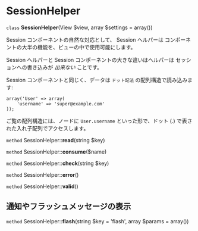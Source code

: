 # SessionHelper

`class` **SessionHelper**(View $view, array $settings = array())

Session コンポーネントの自然な対応として、 Session ヘルパーは
コンポーネントの大半の機能を、ビューの中で使用可能にします。

Session ヘルパーと Session コンポーネントの大きな違いはヘルパーは
セッションへの書き込みが *出来ない* ことです。

Session コンポーネントと同じく、データは
`ドット記法` の配列構造で読み込みます:

    array('User' => array(
        'username' => 'super@example.com'
    ));

ご覧の配列構造には、ノードに `User.username` といった形で、ドット
(.) で表された入れ子配列でアクセスします。

`method` SessionHelper::**read**(string $key)

`method` SessionHelper::**consume**($name)

`method` SessionHelper::**check**(string $key)

`method` SessionHelper::**error**()

`method` SessionHelper::**valid**()

## 通知やフラッシュメッセージの表示

`method` SessionHelper::**flash**(string $key = 'flash', array $params = array())

